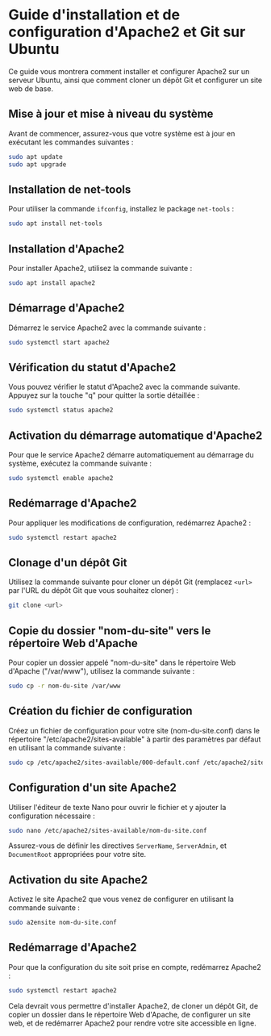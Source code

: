# Guide d'installation et de configuration d'Apache2 et Git sur Ubuntu

Ce guide vous montrera comment installer et configurer Apache2 sur un serveur Ubuntu, ainsi que comment cloner un dépôt Git et configurer un site web de base.

## Mise à jour et mise à niveau du système

Avant de commencer, assurez-vous que votre système est à jour en exécutant les commandes suivantes :

```bash
sudo apt update
sudo apt upgrade
```

## Installation de net-tools

Pour utiliser la commande `ifconfig`, installez le package `net-tools` :

```bash
sudo apt install net-tools
```

## Installation d'Apache2

Pour installer Apache2, utilisez la commande suivante :

```bash
sudo apt install apache2
```

## Démarrage d'Apache2

Démarrez le service Apache2 avec la commande suivante :

```bash
sudo systemctl start apache2
```

## Vérification du statut d'Apache2

Vous pouvez vérifier le statut d'Apache2 avec la commande suivante. Appuyez sur la touche "q" pour quitter la sortie détaillée :

```bash
sudo systemctl status apache2
```

## Activation du démarrage automatique d'Apache2

Pour que le service Apache2 démarre automatiquement au démarrage du système, exécutez la commande suivante :

```bash
sudo systemctl enable apache2
```

## Redémarrage d'Apache2

Pour appliquer les modifications de configuration, redémarrez Apache2 :

```bash
sudo systemctl restart apache2
```

## Clonage d'un dépôt Git

Utilisez la commande suivante pour cloner un dépôt Git (remplacez `<url>` par l'URL du dépôt Git que vous souhaitez cloner) :

```bash
git clone <url>
```

## Copie du dossier "nom-du-site" vers le répertoire Web d'Apache

Pour copier un dossier appelé "nom-du-site" dans le répertoire Web d'Apache ("/var/www"), utilisez la commande suivante :

```bash
sudo cp -r nom-du-site /var/www
```

## Création du fichier de configuration

Créez un fichier de configuration pour votre site (nom-du-site.conf) dans le répertoire "/etc/apache2/sites-available" à partir des paramètres par défaut en utilisant la commande suivante :

```bash
sudo cp /etc/apache2/sites-available/000-default.conf /etc/apache2/sites-available/nom-du-site.conf
```

## Configuration d'un site Apache2

Utiliser l'éditeur de texte Nano pour ouvrir le fichier et y ajouter la configuration nécessaire :

```bash
sudo nano /etc/apache2/sites-available/nom-du-site.conf
```

Assurez-vous de définir les directives `ServerName`, `ServerAdmin`, et `DocumentRoot` appropriées pour votre site.

## Activation du site Apache2

Activez le site Apache2 que vous venez de configurer en utilisant la commande suivante :

```bash
sudo a2ensite nom-du-site.conf
```

## Redémarrage d'Apache2

Pour que la configuration du site soit prise en compte, redémarrez Apache2 :

```bash
sudo systemctl restart apache2
```

Cela devrait vous permettre d'installer Apache2, de cloner un dépôt Git, de copier un dossier dans le répertoire Web d'Apache, de configurer un site web, et de redémarrer Apache2 pour rendre votre site accessible en ligne.
